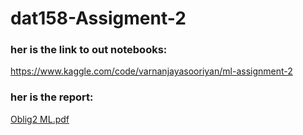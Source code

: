 # dat158-Assigment-2


### her is the link to out notebooks:
https://www.kaggle.com/code/varnanjayasooriyan/ml-assignment-2

### her is the report:
[Oblig2 ML.pdf](https://github.com/598988/dat158-Assigment-2/files/13369781/Oblig2.ML.pdf)
